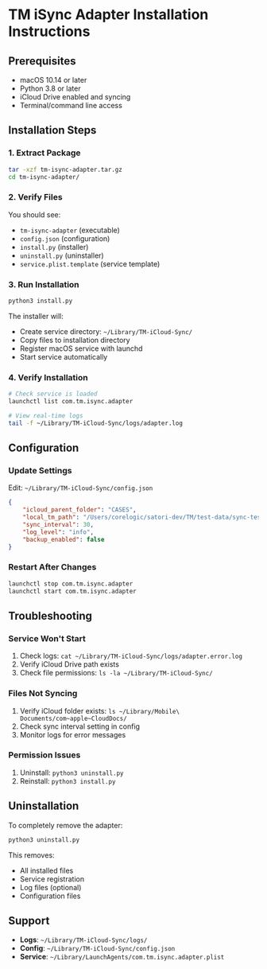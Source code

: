 # TM iSync Adapter Installation Instructions

## Prerequisites

- macOS 10.14 or later
- Python 3.8 or later
- iCloud Drive enabled and syncing
- Terminal/command line access

## Installation Steps

### 1. Extract Package
```bash
tar -xzf tm-isync-adapter.tar.gz
cd tm-isync-adapter/
```

### 2. Verify Files
You should see:
- `tm-isync-adapter` (executable)
- `config.json` (configuration)
- `install.py` (installer)
- `uninstall.py` (uninstaller)
- `service.plist.template` (service template)

### 3. Run Installation
```bash
python3 install.py
```

The installer will:
- Create service directory: `~/Library/TM-iCloud-Sync/`
- Copy files to installation directory
- Register macOS service with launchd
- Start service automatically

### 4. Verify Installation
```bash
# Check service is loaded
launchctl list com.tm.isync.adapter

# View real-time logs
tail -f ~/Library/TM-iCloud-Sync/logs/adapter.log
```

## Configuration

### Update Settings
Edit: `~/Library/TM-iCloud-Sync/config.json`

```json
{
    "icloud_parent_folder": "CASES",
    "local_tm_path": "/Users/corelogic/satori-dev/TM/test-data/sync-test-cases",
    "sync_interval": 30,
    "log_level": "info",
    "backup_enabled": false
}
```

### Restart After Changes
```bash
launchctl stop com.tm.isync.adapter
launchctl start com.tm.isync.adapter
```

## Troubleshooting

### Service Won't Start
1. Check logs: `cat ~/Library/TM-iCloud-Sync/logs/adapter.error.log`
2. Verify iCloud Drive path exists
3. Check file permissions: `ls -la ~/Library/TM-iCloud-Sync/`

### Files Not Syncing
1. Verify iCloud folder exists: `ls ~/Library/Mobile\ Documents/com~apple~CloudDocs/`
2. Check sync interval setting in config
3. Monitor logs for error messages

### Permission Issues
1. Uninstall: `python3 uninstall.py`
2. Reinstall: `python3 install.py`

## Uninstallation

To completely remove the adapter:

```bash
python3 uninstall.py
```

This removes:
- All installed files
- Service registration
- Log files (optional)
- Configuration files

## Support

- **Logs**: `~/Library/TM-iCloud-Sync/logs/`
- **Config**: `~/Library/TM-iCloud-Sync/config.json`
- **Service**: `~/Library/LaunchAgents/com.tm.isync.adapter.plist`
